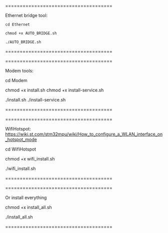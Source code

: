 =====================================

Ethernet bridge tool:

```
cd Ethernet

chmod +x AUTO_BRIDGE.sh

./AUTO_BRIDGE.sh
```

=====================================


=====================================

Modem tools:


cd Modem

chmod +x install.sh
chmod +x install-service.sh

./install.sh
./install-service.sh

=====================================


=====================================

WifiHotspot: https://wiki.st.com/stm32mpu/wiki/How_to_configure_a_WLAN_interface_on_hotspot_mode


cd WifiHotspot

chmod +x wifi_install.sh

./wifi_install.sh

=====================================


=====================================

Or install everything

chmod +x install_all.sh

./install_all.sh

=====================================

